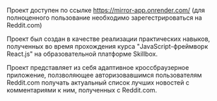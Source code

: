 Проект доступен по ссылке https://mirror-app.onrender.com/ (для полноценного пользование необходимо зарегестрироваться на Reddit.com)

Проект был создан в качестве реализации практических навыков, полученных во время прохождения курса "JavaScript-фреймворк React.js" на образовательной платформе Skillbox.

Проект представляет из себя адаптивное кроссбраузерное приложение, ползволяющее авторизовавшимся пользователям Reddit.com получать актуальный список лучших новостей с комментариями к ним, полученных с Reddit.com.

